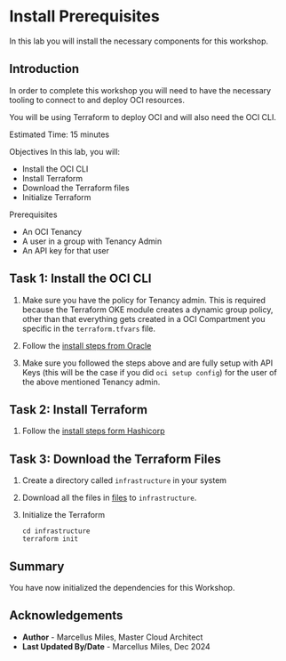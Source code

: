 # Install Prerequisites

In this lab you will install the necessary components for this workshop.

## Introduction

In order to complete this workshop you will need to have the necessary tooling to connect to and deploy OCI resources.

You will be using Terraform to deploy OCI and will also need the OCI CLI.

Estimated Time: 15 minutes

Objectives
In this lab, you will:
 - Install the OCI CLI
 - Install Terraform
 - Download the Terraform files
 - Initialize Terraform

Prerequisites
 - An OCI Tenancy
 - A user in a group with Tenancy Admin
 - An API key for that user

## **Task 1**: Install the OCI CLI

1. Make sure you have the policy for Tenancy admin. This is required because the Terraform OKE module creates a dynamic group policy, other than that everything gets created in a OCI Compartment you specific in the `terraform.tfvars` file.

1. Follow the [install steps from Oracle](https://docs.oracle.com/en-us/iaas/Content/API/SDKDocs/cliinstall.htm)

2. Make sure you followed the steps above and are fully setup with API Keys (this will be the case if you did `oci setup config`) for the user of the above mentioned Tenancy admin.

## **Task 2**: Install Terraform

1.  Follow the [install steps form Hashicorp](https://developer.hashicorp.com/terraform/tutorials/aws-get-started/install-cli)

## **Task 3**: Download the Terraform Files

1. Create a directory called `infrastructure` in your system
2. Download all the files in [files](files/) to `infrastructure`.
3. Initialize the Terraform

       cd infrastructure
       terraform init

## **Summary**

You have now initialized the dependencies for this Workshop.

## **Acknowledgements**

 - **Author** - Marcellus Miles, Master Cloud Architect
 - **Last Updated By/Date** - Marcellus Miles, Dec 2024